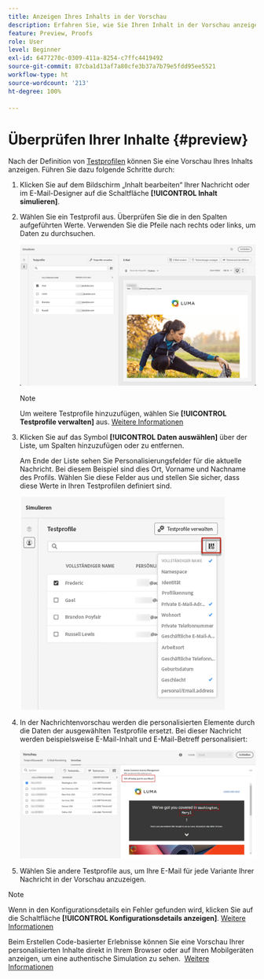 ```yaml
---
title: Anzeigen Ihres Inhalts in der Vorschau
description: Erfahren Sie, wie Sie Ihren Inhalt in der Vorschau anzeigen können.
feature: Preview, Proofs
role: User
level: Beginner
exl-id: 6477270c-0309-411a-8254-c7ffc4419492
source-git-commit: 87cba1d13af7a80cfe3b37a7b79e5fdd95ee5521
workflow-type: ht
source-wordcount: '213'
ht-degree: 100%

---
```


# Überprüfen Ihrer Inhalte {#preview}

<!--## Preview your content {#preview-content}-->

Nach der Definition von [Testprofilen](test-profiles.md) können Sie eine Vorschau Ihres Inhalts anzeigen. Führen Sie dazu folgende Schritte durch:

1. Klicken Sie auf dem Bildschirm „Inhalt bearbeiten“ Ihrer Nachricht oder im E-Mail-Designer auf die Schaltfläche **[!UICONTROL Inhalt simulieren]**.

1. Wählen Sie ein Testprofil aus. Überprüfen Sie die in den Spalten aufgeführten Werte. Verwenden Sie die Pfeile nach rechts oder links, um Daten zu durchsuchen.

   ![](../email/assets/preview-select-profile.png)

   >[!NOTE]
   >
   >Um weitere Testprofile hinzuzufügen, wählen Sie **[!UICONTROL Testprofile verwalten]** aus. [Weitere Informationen](test-profiles.md)

1. Klicken Sie auf das Symbol **[!UICONTROL Daten auswählen]** über der Liste, um Spalten hinzuzufügen oder zu entfernen.

   Am Ende der Liste sehen Sie Personalisierungsfelder für die aktuelle Nachricht. Bei diesem Beispiel sind dies Ort, Vorname und Nachname des Profils. Wählen Sie diese Felder aus und stellen Sie sicher, dass diese Werte in Ihren Testprofilen definiert sind.

   ![](../email/assets/preview-select-data.png)

1. In der Nachrichtenvorschau werden die personalisierten Elemente durch die Daten der ausgewählten Testprofile ersetzt. Bei dieser Nachricht werden beispielsweise E-Mail-Inhalt und E-Mail-Betreff personalisiert:

   ![](../email/assets/preview-test-profile.png)

1. Wählen Sie andere Testprofile aus, um Ihre E-Mail für jede Variante Ihrer Nachricht in der Vorschau anzuzeigen.

>[!NOTE]
>
>Wenn in den Konfigurationsdetails ein Fehler gefunden wird, klicken Sie auf die Schaltfläche **[!UICONTROL Konfigurationsdetails anzeigen]**. [Weitere Informationen](../email/surface-personalization.md#check-configuration)

Beim Erstellen Code-basierter Erlebnisse können Sie eine Vorschau Ihrer personalisierten Inhalte direkt in Ihrem Browser oder auf Ihren Mobilgeräten anzeigen, um eine authentische Simulation zu sehen.  [Weitere Informationen](../code-based/create-code-based.md#preview-on-device)


